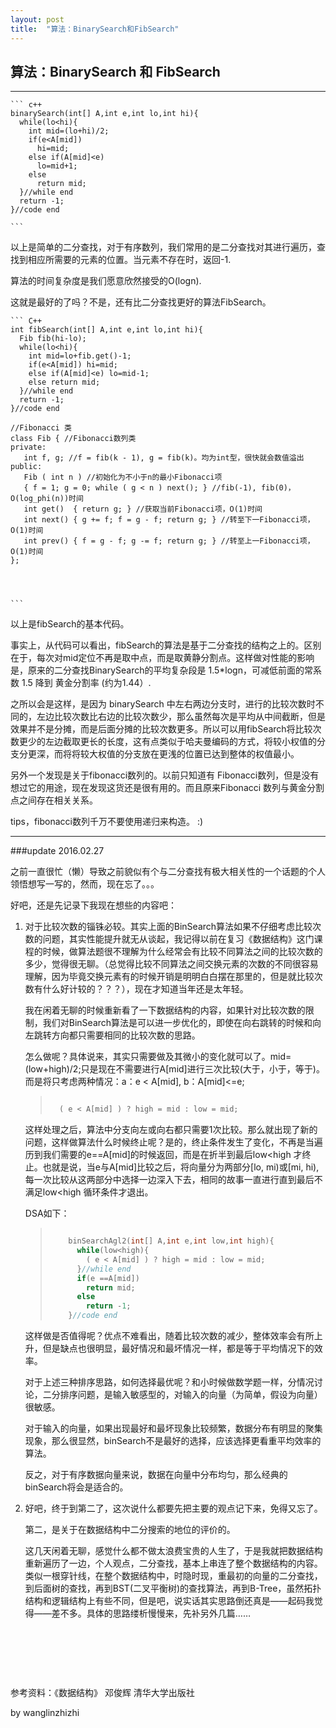 ```yaml
---
layout: post
title:  "算法：BinarySearch和FibSearch"
---
```








## 算法：BinarySearch  和 FibSearch

<hr/>

``` 
​``` c++
binarySearch(int[] A,int e,int lo,int hi){
  while(lo<hi){
  	int mid=(lo+hi)/2;
    if(e<A[mid])
      hi=mid;
    else if(A[mid]<e)
      lo=mid+1;
    else
      return mid;
  }//while end
  return -1;
}//code end

​```
```

以上是简单的二分查找，对于有序数列，我们常用的是二分查找对其进行遍历，查找到相应所需要的元素的位置。当元素不存在时，返回-1.

算法的时间复杂度是我们愿意欣然接受的O(logn).

这就是最好的了吗？不是，还有比二分查找更好的算法FibSearch。

``` 
​``` C++
int fibSearch(int[] A,int e,int lo,int hi){
  Fib fib(hi-lo);
  while(lo<hi){
    int mid=lo+fib.get()-1;
    if(e<A[mid]) hi=mid;
    else if(A[mid]<e) lo=mid-1;
    else return mid;
  }//while end
  return -1;
}//code end

//Fibonacci 类
class Fib { //Fibonacci数列类
private:
   int f, g; //f = fib(k - 1), g = fib(k)。均为int型，很快就会数值溢出
public:
   Fib ( int n ) //初始化为不小于n的最小Fibonacci项
   { f = 1; g = 0; while ( g < n ) next(); } //fib(-1), fib(0)，O(log_phi(n))时间
   int get()  { return g; } //获取当前Fibonacci项，O(1)时间
   int next() { g += f; f = g - f; return g; } //转至下一Fibonacci项，O(1)时间
   int prev() { f = g - f; g -= f; return g; } //转至上一Fibonacci项，O(1)时间
};




​```
```

以上是fibSearch的基本代码。

事实上，从代码可以看出，fibSearch的算法是基于二分查找的结构之上的。区别在于，每次对mid定位不再是取中点，而是取黄静分割点。这样做对性能的影响是，原来的二分查找BinarySearch的平均复杂段是 1.5*logn，可减低前面的常系数 1.5 降到 黄金分割率 (约为1.44）.

之所以会是这样，是因为 binarySearch 中左右两边分支时，进行的比较次数时不同的，左边比较次数比右边的比较次数少，那么虽然每次是平均从中间截断，但是效果并不是分摊，而是后面分摊的比较次数更多。所以可以用fibSearch将比较次数更少的左边截取更长的长度，这有点类似于哈夫曼编码的方式，将较小权值的分支分更深，而将将较大权值的分支放在更浅的位置已达到整体的权值最小。



另外一个发现是关于fibonacci数列的。以前只知道有 Fibonacci数列，但是没有想过它的用途，现在发现这货还是很有用的。而且原来Fibonacci 数列与黄金分割点之间存在相关关系。

tips，fibonacci数列千万不要使用递归来构造。 :)









<hr/>

###update 2016.02.27

之前一直很忙（懒）导致之前貌似有个与二分查找有极大相关性的一个话题的个人领悟想写一写的，然而，现在忘了。。。

好吧，还是先记录下我现在想些的内容吧：

1. 对于比较次数的锱铢必较。其实上面的BinSearch算法如果不仔细考虑比较次数的问题，其实性能提升就无从谈起，我记得以前在复习《数据结构》这门课程的时候，做算法题很不理解为什么经常会有比较不同算法之间的比较次数的多少，觉得很无聊。（总觉得比较不同算法之间交换元素的次数的不同很容易理解，因为毕竟交换元素有的时候开销是明明白白摆在那里的，但是就比较次数有什么好计较的？？？），现在才知道当年还是太年轻。

   我在闲着无聊的时候重新看了一下数据结构的内容，如果针对比较次数的限制，我们对BinSearch算法是可以进一步优化的，即使在向右跳转的时候和向左跳转方向都只需要相同的比较次数的思路。

   怎么做呢？具体说来，其实只需要做及其微小的变化就可以了。mid=(low+high)/2;只是现在不需要进行A[mid]进行三次比较(大于，小于，等于)。而是将只考虑两种情况：a：e < A[mid], b：A[mid]<=e;

   > ```c++
   >
   >   ( e < A[mid] ) ? high = mid : low = mid; 
   > ```

   这样处理之后，算法中分支向左或向右都只需要1次比较。那么就出现了新的问题，这样做算法什么时候终止呢？是的，终止条件发生了变化，不再是当遍历到我们需要的e==A[mid]的时候返回，而是在折半到最后low<high 才终止。也就是说，当e与A[mid]比较之后，将向量分为两部分[lo, mi)或[mi, hi),每一次比较从这两部分中选择一边深入下去，相同的故事一直进行直到最后不满足low<high 循环条件才退出。

   DSA如下：

   > ```C++
   >
   >     binSearchAgl2(int[] A,int e,int low,int high){
   >       while(low<high){
   >         ( e < A[mid] ) ? high = mid : low = mid;
   >       }//while end
   >       if(e ==A[mid])
   >         return mid;
   >       else
   >         return -1;
   >     }//code end
   > ```

   这样做是否值得呢？优点不难看出，随着比较次数的减少，整体效率会有所上升，但是缺点也很明显，最好情况和最坏情况一样，都是等于平均情况下的效率。

   对于上述三种排序思路，如何选择最优呢？和小时候做数学题一样，分情况讨论，二分排序问题，是输入敏感型的，对输入的向量（为简单，假设为向量）很敏感。

   对于输入的向量，如果出现最好和最坏现象比较频繁，数据分布有明显的聚集现象，那么很显然，binSearch不是最好的选择，应该选择更看重平均效率的算法。

   反之，对于有序数据向量来说，数据在向量中分布均匀，那么经典的binSearch将会是适合的。

2. 好吧，终于到第二了，这次说什么都要先把主要的观点记下来，免得又忘了。

   第二，是关于在数据结构中二分搜索的地位的评价的。

   这几天闲着无聊，感觉什么都不做太浪费宝贵的人生了，于是我就把数据结构重新遍历了一边，个人观点，二分查找，基本上串连了整个数据结构的内容。类似一根穿针线，在整个数据结构中，时隐时现，重最初的向量的二分查找，到后面树的查找，再到BST(二叉平衡树)的查找算法，再到B-Tree，虽然拓扑结构和逻辑结构上有些不同，但是吧，说实话其实思路倒还真是——起码我觉得——差不多。具体的思路缕析慢慢来，先补另外几篇……

   ​	

​	

​	





参考资料：《数据结构》 邓俊辉 清华大学出版社



by wanglinzhizhi



